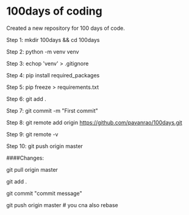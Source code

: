 # 100days of coding
Created a new repository for 100 days of code.

 Step  1: mkdir 100days && cd 100days
 
 Step  2: python -m venv venv
 
 Step  3: echop 'venv' > .gitignore
 
 Step  4: pip install required_packages
 
 Step  5: pip freeze > requirements.txt
 
 Step  6: git add .
 
 Step  7: git commit -m "First commit"
 
 Step  8: git remote add origin https://github.com/pavanrao/100days.git
 
 Step  9: git remote -v
 
 Step 10: git push origin master
 
 ####Changes: 
 
 git pull origin master
 
 git add .
 
 git commit "commit message"
 
 git push origin master # you cna also rebase

